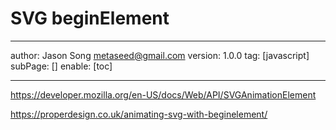 # SVG beginElement
---
author: Jason Song <metaseed@gmail.com>
version: 1.0.0
tag: [javascript]
subPage: []
enable: [toc]

---

https://developer.mozilla.org/en-US/docs/Web/API/SVGAnimationElement

https://properdesign.co.uk/animating-svg-with-beginelement/
